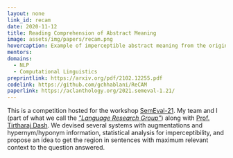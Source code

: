 ```yaml
---
layout: none
link_id: recam
date: 2020-11-12
title: Reading Comprehension of Abstract Meaning
image: assets/img/papers/recam.png
hovercaption: Example of imperceptible abstract meaning from the original dataset.
mentors:
domains:
  - NLP
  - Computational Linguistics
preprintlink: https://arxiv.org/pdf/2102.12255.pdf
codelink: https://github.com/gchhablani/ReCAM
paperlink: https://aclanthology.org/2021.semeval-1.21/
---
```

This is a competition hosted for the workshop [SemEval-21](https://semeval.github.io/SemEval2021/tasks). My team and I (part of what we call the *["Language Research Group"](https://lrg.saidl.in/)*) along with [Prof. Tirtharaj Dash](https://www.bits-pilani.ac.in/goa/tirtharaj/profile). We devised several systems with augmentations and hypernym/hyponym information, statistical analysis for imperceptibility, and propose an idea to get the region in sentences with maximum relevant context to the question answered.